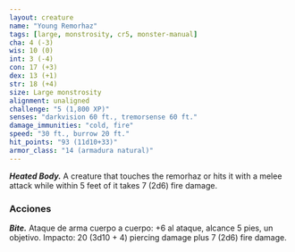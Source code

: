 ```yaml
---
layout: creature
name: "Young Remorhaz"
tags: [large, monstrosity, cr5, monster-manual]
cha: 4 (-3)
wis: 10 (0)
int: 3 (-4)
con: 17 (+3)
dex: 13 (+1)
str: 18 (+4)
size: Large monstrosity
alignment: unaligned
challenge: "5 (1,800 XP)"
senses: "darkvision 60 ft., tremorsense 60 ft."
damage_immunities: "cold, fire"
speed: "30 ft., burrow 20 ft."
hit_points: "93 (11d10+33)"
armor_class: "14 (armadura natural)"
---
```


***Heated Body.*** A creature that touches the remorhaz or hits it with a melee attack while within 5 feet of it takes 7 (2d6) fire damage.

### Acciones

***Bite.*** Ataque de arma cuerpo a cuerpo: +6 al ataque, alcance 5 pies, un objetivo. Impacto: 20 (3d10 + 4) piercing damage plus 7 (2d6) fire damage.